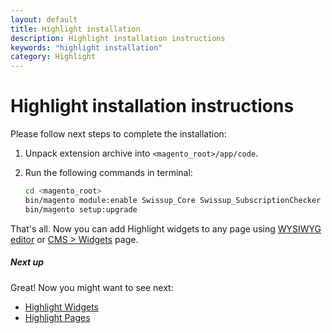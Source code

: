```yaml
---
layout: default
title: Highlight installation
description: Highlight installation instructions
keywords: "highlight installation"
category: Highlight
---
```


# Highlight installation instructions

Please follow next steps to complete the installation:

 1. Unpack extension archive into `<magento_root>/app/code`.
 2. Run the following commands in terminal:
    
    ```bash
    cd <magento_root>
    bin/magento module:enable Swissup_Core Swissup_SubscriptionChecker Swissup_Highlight
    bin/magento setup:upgrade
    ```

That's all. Now you can add Highlight widgets to any page using 
[WYSIWYG editor][usage_wysiwyg_editor] or [CMS > Widgets][usage_widgets_page]
page.

##### Next up

Great! Now you might want to see next: 

- [Highlight Widgets](/m2/highlight/widgets/)
- [Highlight Pages](/m2/highlight/pages/)

[usage_wysiwyg_editor]: /m2/highlight/widgets/usage/#wysiwyg-editor
[usage_widgets_page]: /m2/highlight/widgets/usage/#widgets-page
